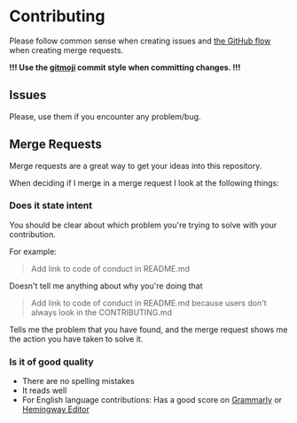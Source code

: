# Contributing

Please follow common sense when creating issues and [the GitHub flow](https://guides.github.com/introduction/flow/) when creating merge requests.

**!!! Use the [gitmoji](https://gitmoji.dev/) commit style when committing changes. !!!**

## Issues

Please, use them if you encounter any problem/bug.

## Merge Requests

Merge requests are a great way to get your ideas into this repository.

When deciding if I merge in a merge request I look at the following things:

### Does it state intent

You should be clear about which problem you're trying to solve with your
contribution.

For example:

> Add link to code of conduct in README.md

Doesn't tell me anything about why you're doing that

> Add link to code of conduct in README.md because users don't always look in the CONTRIBUTING.md

Tells me the problem that you have found, and the merge request shows me the action you have taken to solve it.

### Is it of good quality

- There are no spelling mistakes
- It reads well
- For English language contributions: Has a good score on [Grammarly](grammarly.com) or [Hemingway Editor](http://www.hemingwayapp.com/)